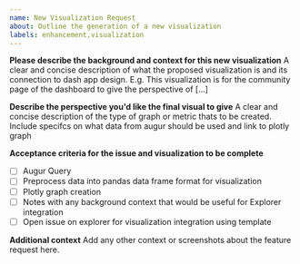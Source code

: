 ```yaml
---
name: New Visualization Request
about: Outline the generation of a new visualization
labels: enhancement,visualization
---
```


**Please describe the background and context for this new visualization**
A clear and concise description of what the proposed visualization is and its connection to dash app design. E.g. This visualization is for the community page of the dashboard to give the perspective of [...]

**Describe the perspective you'd like the final visual to give**
A clear and concise description of the type of graph or metric thats to be created. Include specifcs on what data from augur should be used and link to plotly graph

**Acceptance criteria for the issue and visualization to be complete**
- [ ] Augur Query
- [ ] Preprocess data into pandas data frame format for visualization
- [ ] Plotly graph creation
- [ ] Notes with any background context that would be useful for Explorer integration 
- [ ] Open issue on explorer for visualization integration using template

**Additional context**
Add any other context or screenshots about the feature request here.


